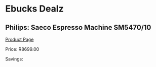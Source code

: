
# Ebucks Dealz
## Philips: Saeco Espresso Machine SM5470/10
[Product Page](https://www.ebucks.com/web/shop/productSelected.do?prodId=1157699219&catId=704984897)

Price: R8699.00

Savings: 


	